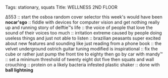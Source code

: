 Tags: stationary, squats
Title: WELLNESS 2ND FLOOR
  
∆553 :: start the osboa random cover selector this week's would have been **nocar'sgo** :: fiddle with devices for computer vision and get nothing really up and running story of delftie™s life :: the voice of people that love the sound of their voices too much :: irritation extreme caused by people doing useless things and just not able to listen :: brazilian peasants super excited about new features and sounding like just reading from a phone book :: the velvet underground ostrich guitar tuning modified is inspirational :: fix the cube or rather just pump the front tire to eighty then go by car with mandy™ :: set a minimum threshold of twenty eight dot five then squats and wall crouching :: protein on a likely bacteria infested plastic shaker :: done with **ball lightning**